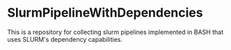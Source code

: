 # SlurmPipelineWithDependencies

This is a repository for collecting slurm pipelines implemented in BASH that uses SLURM's dependency capabilities.

